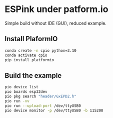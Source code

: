 # ESPink under patform.io

Simple build without IDE (GUI), reduced example.

## Install PlaformIO

```bash
conda create -n cpio python=3.10
conda activate cpio
pip install platformio
```

## Build the example

```bash
pio device list
pio boards esp32dev
pio pkg search "header/GxEPD2.h"
pio run -vv
pio run --upload-port /dev/ttyUSB0
pio device monitor -p /dev/ttyUSB0 -b 115200
```

